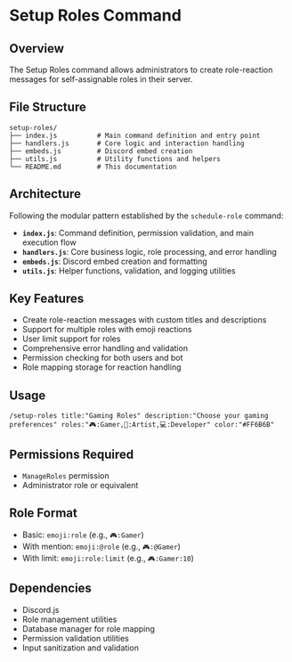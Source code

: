 # Setup Roles Command

## Overview

The Setup Roles command allows administrators to create role-reaction messages for self-assignable roles in their server.

## File Structure

```
setup-roles/
├── index.js          # Main command definition and entry point
├── handlers.js       # Core logic and interaction handling
├── embeds.js         # Discord embed creation
├── utils.js          # Utility functions and helpers
└── README.md         # This documentation
```

## Architecture

Following the modular pattern established by the `schedule-role` command:

- **`index.js`**: Command definition, permission validation, and main execution flow
- **`handlers.js`**: Core business logic, role processing, and error handling
- **`embeds.js`**: Discord embed creation and formatting
- **`utils.js`**: Helper functions, validation, and logging utilities

## Key Features

- Create role-reaction messages with custom titles and descriptions
- Support for multiple roles with emoji reactions
- User limit support for roles
- Comprehensive error handling and validation
- Permission checking for both users and bot
- Role mapping storage for reaction handling

## Usage

```
/setup-roles title:"Gaming Roles" description:"Choose your gaming preferences" roles:"🎮:Gamer,🎨:Artist,💻:Developer" color:"#FF6B6B"
```

## Permissions Required

- `ManageRoles` permission
- Administrator role or equivalent

## Role Format

- Basic: `emoji:role` (e.g., `🎮:Gamer`)
- With mention: `emoji:@role` (e.g., `🎮:@Gamer`)
- With limit: `emoji:role:limit` (e.g., `🎮:Gamer:10`)

## Dependencies

- Discord.js
- Role management utilities
- Database manager for role mapping
- Permission validation utilities
- Input sanitization and validation

